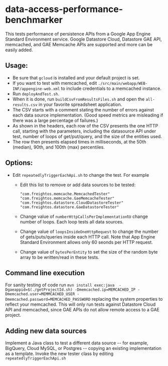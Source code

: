 # data-access-performance-benchmarker

This tests performance of persistence APIs  from a Google App Engine Standard Environment service.  Google Datastore Cloud, Datastore GAE API, memcached, and GAE Memcache APIs are supported and more can  be easily added.

## Usage:
- Be sure that `gcloud` is installed and your default project is set.
- If you want to test with memcached, edit `./src/main/webapp/WEB-INF/appengine-web.xml` to include credentials to a memcached instance.
- Run `deployAndTest.sh`.
- When it is done, run `buildCsvFromResultsFiles.sh` and open the `all-results.csv` in your favorite spreadsheet application.
- The CSV starts with a comment stating the number of errors against each data source implementation. (Good speed metrics are misleading if there was a large percentage of failures.)
- As shown in the headers, each row of the CSV presents the  one HTTP call, starting with the parameters, including the datasource API under test,  number of loops of get/put/query, and the  size of the entities used.  
- The row then presents elapsed times in milliseconds, at the 50th (median), 90th, and 100th (max) percentiles.

## Options:
* Edit `repeatedlyTriggerEachApi.sh` to change the test. For example
  * Edit this list to remove or add data sources to be  tested:

    ```
    "com.freightos.memcache.MemcachedTester"
    "com.freightos.memcache.GaeMemcacheTester"
    "com.freightos.datastore.CloudDatastoreTester"
    "com.freightos.datastore.GaeDatastoreTester"
    ```
  * Change value of  `numberHttpCallsPerImplementation`to change number of loops. Each loop tests all data sources.
  * Change value of `loopsInsideOneHttpRequest` to change the number of gets/puts/queries inside each HTTP call. Note that App Engine Standard Environment allows only 60 seonds per HTTP request.
  * Change value of `bytesPerEntity` to set the size of the random byte array to be written/read in these tests.

## Command line execution

For sanity testing of code run `mvn install exec:java  -Dgaeappid=$(./getProjectId.sh) -Dmemcached.ip=MEMCACHED_IP -Dmemcached.user=MEMMCACHED_USER -Dmemcached.password=MEMCACHED_PASSWORD` replacing the system properties to reflect your memcached. This will only run tests against  Datastore Cloud API and memcached, since GAE APIs do not allow remote access to a GAE project.


## Adding new data sources
Implement a Java class to test a different data source -- for example, BigQuery, Cloud MySQL, or Postgres -- copying an existing implementation as a template.  Invoke the  new tester class by editing `repeatedlyTriggerEachApi.sh` 
